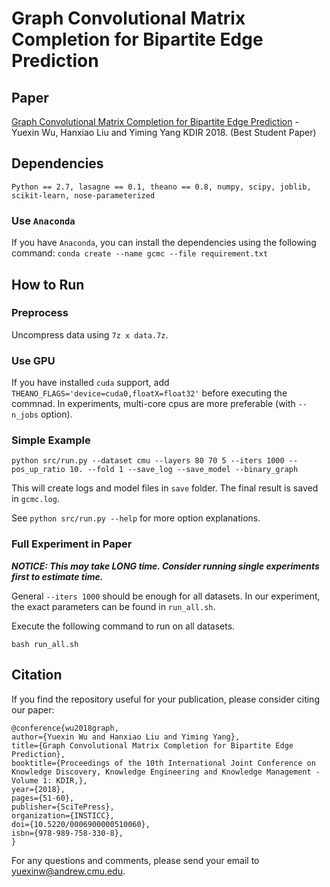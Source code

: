 # Graph Convolutional Matrix Completion for Bipartite Edge Prediction

## Paper
[Graph Convolutional Matrix Completion for Bipartite Edge Prediction](http://nyc.lti.cs.cmu.edu/yiming/Publications/wu-kdir18.pdf) - Yuexin Wu, Hanxiao Liu and Yiming Yang KDIR 2018. (Best Student Paper)

## Dependencies
```Python == 2.7, lasagne == 0.1, theano == 0.8, numpy, scipy, joblib, scikit-learn, nose-parameterized```

### Use `Anaconda`
If you have `Anaconda`, you can install the dependencies using the following command:
```conda create --name gcmc --file requirement.txt```

## How to Run

### Preprocess
Uncompress data using `7z x data.7z`.

### Use GPU
If you have installed `cuda` support, add `THEANO_FLAGS='device=cuda0,floatX=float32'` before executing the commnad. In experiments, multi-core cpus are more preferable (with `--n_jobs` option).

### Simple Example
```
python src/run.py --dataset cmu --layers 80 70 5 --iters 1000 --pos_up_ratio 10. --fold 1 --save_log --save_model --binary_graph
```
This will create logs and model files in `save` folder. The final result is saved in `gcmc.log`.

See `python src/run.py --help` for more option explanations.

### Full Experiment in Paper
***NOTICE: This may take LONG time. Consider running single experiments first to estimate time.***

General `--iters 1000` should be enough for all datasets. In our experiment, the exact parameters can be found in `run_all.sh`.

Execute the following command to run on all datasets.
```
bash run_all.sh
```

## Citation
If you find the repository useful for your publication, please consider citing our paper:
```
@conference{wu2018graph,
author={Yuexin Wu and Hanxiao Liu and Yiming Yang},
title={Graph Convolutional Matrix Completion for Bipartite Edge Prediction},
booktitle={Proceedings of the 10th International Joint Conference on Knowledge Discovery, Knowledge Engineering and Knowledge Management - Volume 1: KDIR,},
year={2018},
pages={51-60},
publisher={SciTePress},
organization={INSTICC},
doi={10.5220/0006900000510060},
isbn={978-989-758-330-8},
}
```
For any questions and comments, please send your email to [yuexinw@andrew.cmu.edu](mailto:yuexinw@andrew.cmu.edu).
